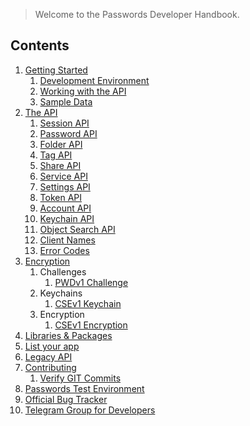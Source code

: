 > Welcome to the Passwords Developer Handbook.

## Contents
1. [Getting Started](./Getting-Started)
    1. [Development Environment](https://git.mdns.eu/nextcloud/passwords/blob/master/CONTRIBUTING.md)
    2. [Working with the API](./Getting-Started/Working-with-the-API)
    3. [Sample Data](./Getting-Started/Sample-Data)
2. [The API](./Api)
   1. [Session API](./Api/Session-Api)
   2. [Password API](./Api/Password-Api)
   3. [Folder API](./Api/Folder-Api)
   4. [Tag API](./Api/Tag-Api)
   5. [Share API](./Api/Share-Api)
   6. [Service API](./Api/Service-Api)
   7. [Settings API](./Api/Settings-Api)
   8. [Token API](./Api/Token-Api)
   9. [Account API](./Api/Account-Api)
   10. [Keychain API](./Api/Keychain-Api)
   11. [Object Search API](./Api/Object-Search)
   12. [Client Names](./Api/Client-Names)
   13. [Error Codes](./Api/Error-Codes)
3. [Encryption](./Encryption)
   1. Challenges
      1. [PWDv1 Challenge](./Encryption/PWDv1Challenge)
   2. Keychains
      1. [CSEv1 Keychain](./Encryption/CSEv1Keychain)
   3. Encryption
      1. [CSEv1 Encryption](./Encryption/CSEv1Encryption)
4. [Libraries & Packages](./Libraries)
5. [List your app](./App-Requirements)
6. [Legacy API](./Api/Legacy-Api)
7. [Contributing](https://git.mdns.eu/nextcloud/passwords/blob/master/CONTRIBUTING.md)
   1. [Verify GIT Commits](./Contributing/Verify-Git-Commits)
8. [Passwords Test Environment](https://test.passwordsapp.org/apps/cms_pico/pico/passwords_test)
9. [Official Bug Tracker](https://github.com/marius-wieschollek/passwords/issues)
10. [Telegram Group for Developers](https://t.me/nc_passwords_dev)